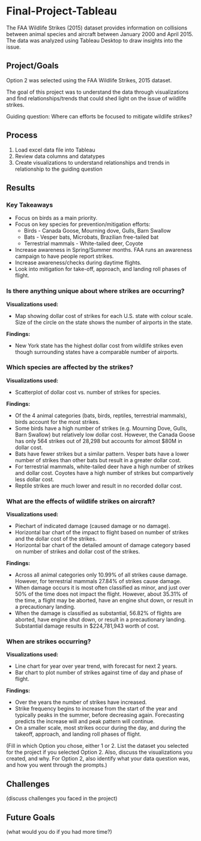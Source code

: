 # Final-Project-Tableau

The FAA Wildlife Strikes (2015) dataset provides information on collisions between animal species and aircraft between January 2000 and April 2015. The data was analyzed using Tableau Desktop to draw insights into the issue.

## Project/Goals

Option 2 was selected using the FAA Wildlife Strikes, 2015 dataset. 

The goal of this project was to understand the data through visualizations and find relationships/trends that could shed light on the issue of wildlife strikes.

Guiding question: Where can efforts be focused to mitigate wildlife strikes?

## Process

1. Load excel data file into Tableau
1. Review data columns and datatypes
1. Create visualizations to understand relationships and trends in relationship to the guiding question

## Results

### Key Takeaways

* Focus on birds as a main priority.
* Focus on key species for prevention/mitigation efforts:
  * Birds  - Canada Goose, Mourning dove, Gulls, Barn Swallow
  * Bats - Vesper bats, Microbats, Brazilian free-tailed bat
  * Terrestrial mammals - White-tailed deer, Coyote
* Increase awareness in Spring/Summer months. FAA runs an awareness campaign to have people report strikes.
* Increase awareness/checks during daytime flights.
* Look into mitigation for take-off, approach, and landing roll phases of flight.
 
### Is there anything unique about where strikes are occurring?

**Visualizations used:**
* Map showing dollar cost of strikes for each U.S. state with colour scale. Size of the circle on the state shows the number of airports in the state.

**Findings:** 
* New York state has the highest dollar cost from wildlife strikes even though surrounding states have a comparable number of airports.

### Which species are affected by the strikes?

**Visualizations used:**
* Scatterplot of dollar cost vs. number of strikes for species.

**Findings:** 
 * Of the 4 animal categories (bats, birds, reptiles, terrestrial mammals), birds account for the most strikes. 
 * Some birds have a high number of strikes (e.g. Mourning Dove, Gulls, Barn Swallow) but relatively low dollar cost. However, the Canada Goose has only 564 strikes out of 28,298 but accounts for almost $80M in dollar cost.
 * Bats have fewer strikes but a similar pattern. Vesper bats have a lower number of strikes than other bats but result in a greater dollar cost.
 * For terrestrial mammals, white-tailed deer have a high number of strikes and dollar cost. Coyotes have a high number of strikes but compartively less dollar cost.
 * Reptile strikes are much lower and result in no recorded dollar cost.

### What are the effects of wildlife strikes on aircraft?

**Visualizations used:**
* Piechart of indicated damage (caused damage or no damage). 
* Horizontal bar chart of the impact to flight based on number of strikes and the dollar cost of the strikes.
* Horizontal bar chart of the detailed amount of damage category based on number of strikes and dollar cost of the strikes.

**Findings:**
 * Across all animal categories only 10.99% of all strikes cause damage. However, for terrestrial mammals 27.84% of strikes cause damage.
 * When damage occurs it is most often classified as minor, and just over 50% of the time does not impact the flight. However, about 35.31% of the time, a flight may be aborted, have an engine shut down, or result in a precautionary landing.
 * When the damage is classified as substantial, 56.82% of flights are aborted, have engine shut down, or result in a precautionary landing. Substantial damage results in $224,781,943 worth of cost.

### When are strikes occurring?

**Visualizations used:**
* Line chart for year over year trend, with forecast for next 2 years.
* Bar chart to plot number of strikes against time of day and phase of flight.

**Findings:**
* Over the years the number of strikes have increased.
* Strike frequency begins to increase from the start of the year and typically peaks in the summer, before decreasing again. Forecasting predicts the increase will and peak pattern will continue.
* On a smaller scale, most strikes occur during the day, and during the takeoff, approach, and landing roll phases of flight.

(Fill in which Option you chose, either 1 or 2. List the dataset you selected for the project if you selected Option 2. Also, discuss the visualizations you created, and why. For Option 2, also identify what your data question was, and how you went through the prompts.)

## Challenges 
(discuss challenges you faced in the project)

## Future Goals
(what would you do if you had more time?)
